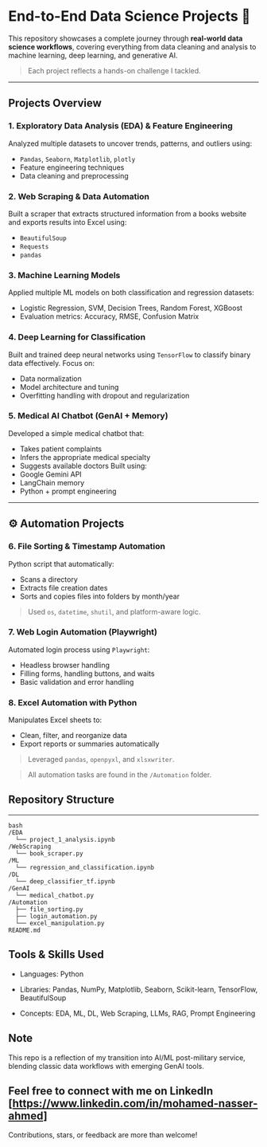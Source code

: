 # End-to-End Data Science Projects 🚀

This repository showcases a complete journey through **real-world data science workflows**, covering everything from data cleaning and analysis to machine learning, deep learning, and generative AI.

> Each project reflects a hands-on challenge I tackled.

---

## Projects Overview

### 1. **Exploratory Data Analysis (EDA) & Feature Engineering**
Analyzed multiple datasets to uncover trends, patterns, and outliers using:
- `Pandas`, `Seaborn`, `Matplotlib`, `plotly`
- Feature engineering techniques
- Data cleaning and preprocessing

### 2. **Web Scraping & Data Automation**
Built a scraper that extracts structured information from a books website and exports results into Excel using:
- `BeautifulSoup`
- `Requests`
- `pandas`

### 3. **Machine Learning Models**
Applied multiple ML models on both classification and regression datasets:
- Logistic Regression, SVM, Decision Trees, Random Forest, XGBoost
- Evaluation metrics: Accuracy, RMSE, Confusion Matrix

### 4. **Deep Learning for Classification**
Built and trained deep neural networks using `TensorFlow` to classify binary data effectively. Focus on:
- Data normalization
- Model architecture and tuning
- Overfitting handling with dropout and regularization

### 5. **Medical AI Chatbot (GenAI + Memory)**
Developed a simple medical chatbot that:
- Takes patient complaints
- Infers the appropriate medical specialty
- Suggests available doctors
Built using:
- Google Gemini API
- LangChain memory
- Python + prompt engineering

---

## ⚙ Automation Projects

### 6. **File Sorting & Timestamp Automation**
Python script that automatically:
- Scans a directory
- Extracts file creation dates
- Sorts and copies files into folders by month/year  
> Used `os`, `datetime`, `shutil`, and platform-aware logic.

### 7. **Web Login Automation (Playwright)**
Automated login process using `Playwright`:
- Headless browser handling
- Filling forms, handling buttons, and waits
- Basic validation and error handling

### 8. **Excel Automation with Python**
Manipulates Excel sheets to:
- Clean, filter, and reorganize data
- Export reports or summaries automatically  
> Leveraged `pandas`, `openpyxl`, and `xlsxwriter`.

> All automation tasks are found in the `/Automation` folder.

## Repository Structure

---

```
bash
/EDA
  └── project_1_analysis.ipynb
/WebScraping
  └── book_scraper.py
/ML
  └── regression_and_classification.ipynb
/DL
  └── deep_classifier_tf.ipynb
/GenAI
  └── medical_chatbot.py
/Automation
  ├── file_sorting.py
  ├── login_automation.py
  └── excel_manipulation.py
README.md
```

## Tools & Skills Used
- Languages: Python

- Libraries: Pandas, NumPy, Matplotlib, Seaborn, Scikit-learn, TensorFlow, BeautifulSoup

- Concepts: EDA, ML, DL, Web Scraping, LLMs, RAG, Prompt Engineering

## Note
This repo is a reflection of my transition into AI/ML post-military service, blending classic data workflows with emerging GenAI tools.

## Feel free to connect with me on LinkedIn [https://www.linkedin.com/in/mohamed-nasser-ahmed]
Contributions, stars, or feedback are more than welcome!
